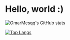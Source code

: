 # Hello, world :) 

![OmarMesqq's GitHub stats](https://github-readme-stats.vercel.app/api?username=OmarMesqq&count_private=true&theme=transparent)

[![Top Langs](https://github-readme-stats.vercel.app/api/top-langs/?username=OmarMesqq&layout=compact&theme=transparent&hide=jupyter%20notebook,tex,shell)](https://github.com/anuraghazra/github-readme-stats)

<!--
**OmarMesqq/OmarMesqq** is a ✨ _special_ ✨ repository because its `README.md` (this file) appears on your GitHub profile.

Here are some ideas to get you started:

- 🔭 I’m currently working on ...
- 🌱 I’m currently learning ...
- 👯 I’m looking to collaborate on ...
- 🤔 I’m looking for help with ...
- 💬 Ask me about ...
- 📫 How to reach me: ...
- 😄 Pronouns: ...
- ⚡ Fun fact: ...
-->
